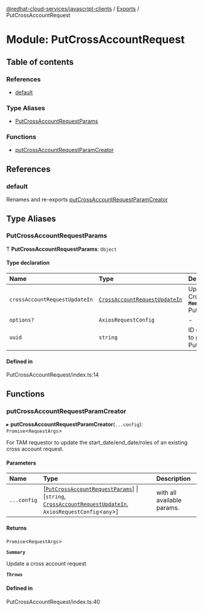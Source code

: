 [@redhat-cloud-services/javascript-clients](../README.md) / [Exports](../modules.md) / PutCrossAccountRequest

# Module: PutCrossAccountRequest

## Table of contents

### References

- [default](PutCrossAccountRequest.md#default)

### Type Aliases

- [PutCrossAccountRequestParams](PutCrossAccountRequest.md#putcrossaccountrequestparams)

### Functions

- [putCrossAccountRequestParamCreator](PutCrossAccountRequest.md#putcrossaccountrequestparamcreator)

## References

### default

Renames and re-exports [putCrossAccountRequestParamCreator](PutCrossAccountRequest.md#putcrossaccountrequestparamcreator)

## Type Aliases

### PutCrossAccountRequestParams

Ƭ **PutCrossAccountRequestParams**: `Object`

#### Type declaration

| Name | Type | Description |
| :------ | :------ | :------ |
| `crossAccountRequestUpdateIn` | [`CrossAccountRequestUpdateIn`](../interfaces/types.CrossAccountRequestUpdateIn.md) | Updates to CrossAccountRequest **`Memberof`** PutCrossAccountRequestApi |
| `options?` | `AxiosRequestConfig` | - |
| `uuid` | `string` | ID of cross account request to get **`Memberof`** PutCrossAccountRequestApi |

#### Defined in

PutCrossAccountRequest/index.ts:14

## Functions

### putCrossAccountRequestParamCreator

▸ **putCrossAccountRequestParamCreator**(`...config`): `Promise`\<`RequestArgs`\>

For TAM requestor to update the start_date/end_date/roles of an existing cross account request.

#### Parameters

| Name | Type | Description |
| :------ | :------ | :------ |
| `...config` | [[`PutCrossAccountRequestParams`](PutCrossAccountRequest.md#putcrossaccountrequestparams)] \| [`string`, [`CrossAccountRequestUpdateIn`](../interfaces/types.CrossAccountRequestUpdateIn.md), `AxiosRequestConfig`\<`any`\>] | with all available params. |

#### Returns

`Promise`\<`RequestArgs`\>

**`Summary`**

Update a cross account request

**`Throws`**

#### Defined in

PutCrossAccountRequest/index.ts:40
